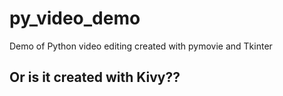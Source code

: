 # py_video_demo
Demo of Python video editing created with pymovie and Tkinter

## Or is it created with Kivy??
